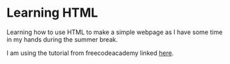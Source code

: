 # Learning HTML

Learning how to use HTML to make a simple webpage as I have some time in my hands during the summer break.

I am using the tutorial from freecodeacademy linked [here](https://www.youtube.com/watch?v=kUMe1FH4CHE&list=PLWKjhJtqVAbnSe1qUNMG7AbPmjIG54u88).